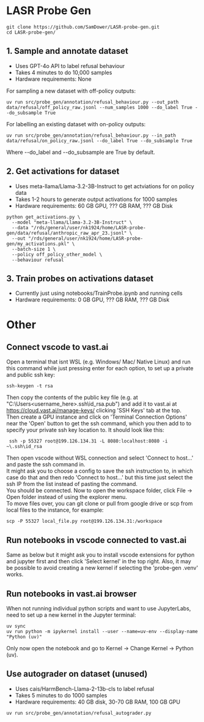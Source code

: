 # LASR Probe Gen

```
git clone https://github.com/SamDower/LASR-probe-gen.git
cd LASR-probe-gen/
```


## 1. Sample and annotate dataset

- Uses GPT-4o API to label refusal behaviour
- Takes 4 minutes to do 10,000 samples
- Hardware requirements: None

For sampling a new dataset with off-policy outputs:
```
uv run src/probe_gen/annotation/refusal_behaviour.py --out_path data/refusal/off_policy_raw.jsonl --num_samples 1000 --do_label True --do_subsample True
```
For labelling an existing dataset with on-policy outputs:
```
uv run src/probe_gen/annotation/refusal_behaviour.py --in_path data/refusal/on_policy_raw.jsonl --do_label True --do_subsample True
```
Where --do_label and --do_subsample are True by default.


## 2. Get activations for dataset

- Uses meta-llama/Llama-3.2-3B-Instruct to get actviations for on policy data
- Takes 1-2 hours to generate output activations for 1000 samples
- Hardware requirements: 60 GB GPU, ??? GB RAM, ??? GB Disk

```
python get_activations.py \
  --model "meta-llama/Llama-3.2-3B-Instruct" \
  --data "/rds/general/user/nk1924/home/LASR-probe-gen/data/refusal/anthropic_raw_apr_23.jsonl" \
  --out "/rds/general/user/nk1924/home/LASR-probe-gen/my_activations.pkl" \
  --batch-size 1 \
  --policy off_policy_other_model \
  --behaviour refusal
```

## 3. Train probes on activations dataset
- Currently just using notebooks/TrainProbe.ipynb and running cells
- Hardware requirements: 0 GB GPU, ??? GB RAM, ??? GB Disk


# Other
## Connect vscode to vast.ai
Open a terminal that isnt WSL (e.g. Windows/ Mac/ Native Linux) and run this command while just pressing enter for each option, to set up a private and public ssh key:
```
ssh-keygen -t rsa
```
Then copy the contents of the public key file (e.g. at "C:\Users\<username_here>\.ssh\id_rsa.pub") and add it to vast.ai at https://cloud.vast.ai/manage-keys/ clicking 'SSH Keys' tab at the top.\
Then create a GPU instance and click on 'Terminal Connection Options' near the 'Open' button to get the ssh command, which you then add to to specify your private ssh key location to. It should look like this:
```
 ssh -p 55327 root@199.126.134.31 -L 8080:localhost:8080 -i ~\.ssh\id_rsa
 ```
Then open vscode without WSL connection and select 'Connect to host...' and paste the ssh command in. \
It might ask you to choose a config to save the ssh instruction to, in which case do that and then redo 'Connect to host...' but this time just select the ssh IP from the list instead of pasting the command. \
You should be connected. Now to open the workspace folder, click File → Open folder instead of using the explorer menu. \
To move files over, you can git clone or pull from google drive or scp from local files to the instance, for example:
```
scp -P 55327 local_file.py root@199.126.134.31:/workspace
```


## Run notebooks in vscode connected to vast.ai
Same as below but it might ask you to install vscode extensions for python and jupyter first and then click 'Select kernel' in the top right. Also, it may be possible to avoid creating a new kernel if selecting the 'probe-gen .venv' works.


## Run notebooks in vast.ai browser
When not running individual python scripts and want to use JupyterLabs, need to set up a new kernel in the Jupyter terminal:
```
uv sync
uv run python -m ipykernel install --user --name=uv-env --display-name "Python (uv)"
```
Only now open the notebook and go to Kernel → Change Kernel → Python (uv).


## Use autograder on dataset (unused)

- Uses cais/HarmBench-Llama-2-13b-cls to label refusal
- Takes 5 minutes to do 1000 samples
- Hardware requirements: 40 GB disk, 30-70 GB RAM, 100 GB GPU

```
uv run src/probe_gen/annotation/refusal_autograder.py
```
